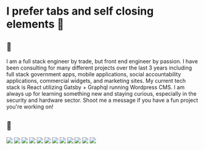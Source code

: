 # I prefer tabs and self closing elements 📐

## 🔎 
I am a full stack engineer by trade, but front end engineer by passion. I have been consulting for many different projects over the last 3 years including full stack government apps, mobile applications, social accountability applications, commercial widgets, and marketing sites. My current tech stack is React utilizing Gatsby + Graphql running Wordpress CMS. I am always up for learning something new and staying curious, especially in the security and hardware sector. Shoot me a message if you have a fun project you're working on! 

## 🧰
![](https://img.shields.io/badge/OS-iOS-informational?style=flat&logo=<LOGO_NAME>&logoColor=black&color=white)
![](https://img.shields.io/badge/IDE-VS_Code-informational?style=flat&logo=<LOGO_NAME>&logoColor=white&color=003366)
![](https://img.shields.io/badge/Terminal-OhMyZsh-informational?style=flat&logo=<LOGO_NAME>&logoColor=white&color=006666)
![](https://img.shields.io/badge/Code-Javascript-informational?style=flat&logo=<LOGO_NAME>&logoColor=white&color=330033)
![](https://img.shields.io/badge/Code-Typescript-informational?style=flat&logo=<LOGO_NAME>&logoColor=white&color=330033)
![](https://img.shields.io/badge/Code-Python-informational?style=flat&logo=<LOGO_NAME>&logoColor=white&color=330033)
![](https://img.shields.io/badge/Code-CSharp-informational?style=flat&logo=<LOGO_NAME>&logoColor=white&color=330033)
![](https://img.shields.io/badge/Library-React-informational?style=flat&logo=<LOGO_NAME>&logoColor=white&color=009966)
![](https://img.shields.io/badge/Library-Next-informational?style=flat&logo=<LOGO_NAME>&logoColor=white&color=009966)
![](https://img.shields.io/badge/ENV-Node-informational?style=flat&logo=<LOGO_NAME>&logoColor=white&color=990066)
![](https://img.shields.io/badge/DBMS-MySQL-informational?style=flat&logo=<LOGO_NAME>&logoColor=white&color=6699cc)
![](https://img.shields.io/badge/DBMS-POSTGRES-informational?style=flat&logo=<LOGO_NAME>&logoColor=white&color=6699cc)
